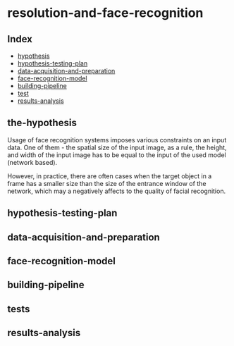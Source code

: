 # resolution-and-face-recognition

## Index

* [hypothesis](#hypothesis)
* [hypothesis-testing-plan](#hypothesis-testing-plan)
* [data-acquisition-and-preparation](#data-acquisition-and-preparation)
* [face-recognition-model](#face-recognition-model)
* [building-pipeline](#building-pipeline)
* [test](#tests)
* [results-analysis](#results-analysis)

## the-hypothesis
Usage of face recognition systems imposes various constraints on an input data. One of them - the spatial size of the input image, as a rule, the height, and width of the input image has to be equal to the input of the used model (network based). 

However, in practice, there are often cases when the target object in a frame has a smaller size than the size of the entrance window of the network, which may a negatively affects to the quality of facial recognition. 

## hypothesis-testing-plan

## data-acquisition-and-preparation

## face-recognition-model

## building-pipeline

## tests

## results-analysis
